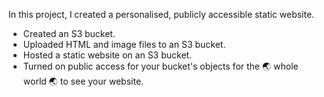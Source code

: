 In this project, I created a personalised, publicly accessible static website. 

-  Created an S3 bucket.
-  Uploaded HTML and image files to an S3 bucket.
-  Hosted a static website on an S3 bucket.
-  Turned on public access for your bucket's objects for the 🌏 whole world 🌏 to see your website.
